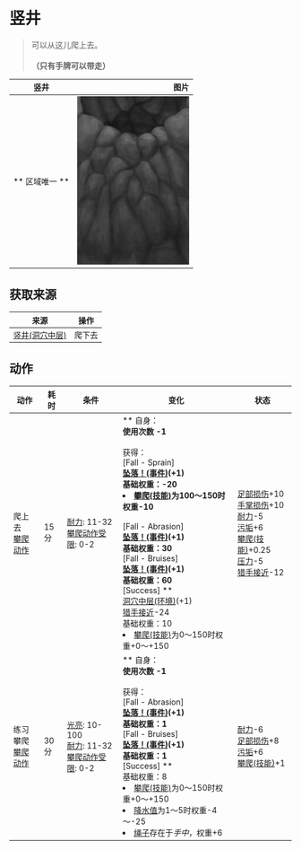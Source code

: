 # 竖井  
> 可以从这儿爬上去。<br><br><b>（只有手牌可以带走）</b>  
  
  竖井  |   图片   
 ----  |  ----:   
 ** 区域唯一 **  |  <img decoding="async" src="Sprite/ShaftUp.png" href="a.md" style="max-width:300px;max-height:300px;">   
  
## 获取来源  
来源  |  操作  
----  |  ----  
[竖井(洞穴中层)](ShaftMidChamberToLowChamber.md)  |  爬下去  
## 动作  
动作  |  耗时  |  条件  |  变化  |  状态  
----  |  ----  |  ----  |  ----  |  ----  
爬上去<br>[攀爬动作](ClimbAction.md)  |  15分  |  [耐力](Stamina.md): 11-32<br>[攀爬动作受限](ModifierClimb.md): 0-2  |  ** 自身：**<br>使用次数  -1<br><br>** 获得： **<br>** [Fall - Sprain] **<br>  [坠落！(事件)](Event_FallSprains.md)(+1)<br>基础权重：-20<li>[攀爬(技能)](Skill_Climbing.md)为100～150时权重-10</li><br>** [Fall - Abrasion] **<br>  [坠落！(事件)](Event_FallAbrasion.md)(+1)<br>基础权重：30<br>** [Fall - Bruises] **<br>  [坠落！(事件)](Event_FallBruise.md)(+1)<br>基础权重：60<br>** [Success] **<br>  [洞穴中层(环境)](Env_MidChamber.md)(+1)<br>[猎手接近](HuntersProximity.md)-24<br>基础权重：10<li>[攀爬(技能)](Skill_Climbing.md)为0～150时权重+0～+150</li>  |  [足部损伤](FootDamage.md)+10<br>[手掌损伤](HandDamage.md)+10<br>[耐力](Stamina.md)-5<br>[污垢](Filth.md)+6<br>[攀爬(技能)](Skill_Climbing.md)+0.25<br>[压力](Stress.md)-5<br>[猎手接近](HuntersProximity.md)-12  
练习攀爬<br>[攀爬动作](ClimbAction.md)  |  30分  |  [光亮](Light.md): 10-100<br>[耐力](Stamina.md): 11-32<br>[攀爬动作受限](ModifierClimb.md): 0-2  |  ** 自身：**<br>使用次数  -1<br><br>** 获得： **<br>** [Fall - Abrasion] **<br>  [坠落！(事件)](Event_FallAbrasion.md)(+1)<br>基础权重：1<br>** [Fall - Bruises] **<br>  [坠落！(事件)](Event_FallBruise.md)(+1)<br>基础权重：1<br>** [Success] **<br>基础权重：8<li>[攀爬(技能)](Skill_Climbing.md)为0～150时权重+0～+150</li><li>[降水值](RainValue.md)为1～5时权重-4～-25</li><li>[绳子](Rope.md)存在于*手中*，权重+6</li>  |  [耐力](Stamina.md)-6<br>[足部损伤](FootDamage.md)+8<br>[污垢](Filth.md)+6<br>[攀爬(技能)](Skill_Climbing.md)+1  


<script>document.title="竖井 - 卡牌生存百科 Card Survival Wiki";</script>